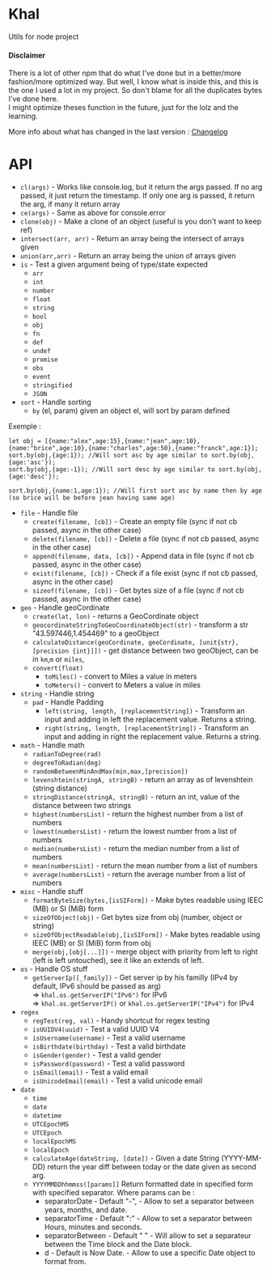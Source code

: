 # Khal

Utils for node project   

#### Disclaimer   

There is a lot of other npm that do what I've done but in a better/more fashion/more optimized way. But well, I know what is inside this,
and this is the one I used a lot in my project. So don't blame for all the duplicates bytes I've done here.   
I might optimize theses function in the future, just for the lolz and the learning.

More info about what has changed in the last version : [Changelog](CHANGELOG.md)  

# API

- `cl(args)` - Works like console.log, but it return the args passed. If no arg passed, it just return the timestamp. If only one arg is passed, it return the arg, if many it return array
- `ce(args)` - Same as above for console.error
- `clone(obj)` - Make a clone of an object (useful is you don't want to keep ref)
- `intersect(arr, arr)` - Return an array being the intersect of arrays given
- `union(arr,arr)` - Return an array being the union of arrays given
- `is` - Test a given argument being of type/state expected
    - `arr`
    - `int`
    - `number`
    - `float`
    - `string`
    - `bool`
    - `obj`
    - `fn`
    - `def`
    - `undef`
    - `promise`
    - `obs`
    - `event`
    - `stringified`
    - `JSON`
- `sort` - Handle sorting
    - `by` (el, param) given an object el, will sort by param defined

Exemple :
```
let obj = [{name:"alex",age:15},{name:"jean",age:10},{name:"brice",age:10},{name:"charles",age:50},{name:"franck",age:1}];
sort.by(obj,{age:1}); //Will sort asc by age similar to sort.by(obj,{age:'asc'});
sort.by(obj,{age:-1}); //Will sort desc by age similar to sort.by(obj,{age:'desc'});

sort.by(obj,{name:1,age:1}); //Will first sort asc by name then by age (so brice will be before jean having same age)
```

- `file` - Handle file
    - `create(filename, [cb])` - Create an empty file (sync if not cb passed, async in the other case)
    - `delete(filename, [cb])` - Delete a file (sync if not cb passed, async in the other case)
    - `append(filename, data, [cb])` - Append data in file (sync if not cb passed, async in the other case)
    - `exist(filename, [cb])` - Check if a file exist  (sync if not cb passed, async in the other case)
    - `sizeof(filename, [cb])` - Get bytes size of a file (sync if not cb passed, async in the other case)
- `geo` - Handle geoCordinate
    - `create(lat, lon)` - returns a GeoCordinate object
    - `geocordinateStringToGeoCoordinateObject(str)` - transform a str "43.597446,1.454469" to a geoObject
    - `calculateDistance(geoCordinate, geoCordinate, [unit{str}, [precision {int}]])` - get distance between two geoObject, can be in `km`,`m` or `miles`,
    - `convert(float)`
        - `toMiles()` - convert to Miles a value in meters
        - `toMeters()` - convert to Meters a value in miles
- `string` - Handle string
    - `pad` - Handle Padding
        - `left(string, length, [replacementString])` - Transform an input and adding in left the replacement value. Returns a string.
        - `right(string, length, [replacementString])` - Transform an input and adding in right the replacement value. Returns a string.
- `math` - Handle math
    - `radianToDegree(rad)`
    - `degreeToRadian(deg)`
    - `randomBetweenMinAndMax(min,max,[precision])`
    - `levenshtein(stringA, stringB)` - return an array as of levenshtein (string distance)
    - `stringDistance(stringA, stringB)` - return an int, value of the distance between two strings
    - `highest(numbersList)` - return the highest number from a list of numbers
    - `lowest(numbersList)` - return the lowest number from a list of numbers
    - `median(numbersList)` - return the median number from a list of numbers
    - `mean(numbersList)` - return the mean number from a list of numbers
    - `average(numbersList)` - return the average number from a list of numbers
- `misc` - Handle stuff
    - `formatByteSize(bytes,[isSIForm])` - Make bytes readable using IEEC (MB) or SI (MiB) form
    - `sizeOfObject(obj)` - Get bytes size from obj (number, object or string)
    - `sizeOfObjectReadable(obj,[isSIForm])` - Make bytes readable using IEEC (MB) or SI (MiB) form from obj
    - `merge(obj,[obj[...]])` - merge object with priority from left to right (left is left untouched), see it like an extends of left.
- `os` - Handle OS stuff
    - `getServerIp([_family])` - Get server ip by his familly (IPv4 by default, IPv6 should be passed as arg)   
       => `khal.os.getServerIP("IPv6")` for IPv6  
       => `khal.os.getServerIP()` or `khal.os.getServerIP("IPv4")` for IPv4  
- `regex`
    - `regTest(reg, val)` - Handy shortcut for regex testing
    - `isUUIDV4(uuid)` - Test a valid UUID V4
    - `isUsername(username)` - Test a valid username
    - `isBirthdate(birthday)` - Test a valid birthdate
    - `isGender(gender)` - Test a valid gender
    - `isPassword(password)` - Test a valid password
    - `isEmail(email)` - Test a valid email
    - `isUnicodeEmail(email)` - Test a valid unicode email
- `date`
    - `time`
    - `date`
    - `datetime`
    - `UTCEpochMS`
    - `UTCEpoch`
    - `localEpochMS`
    - `localEpoch`
    - `calculateAge(dateString, [date])` - Given a date String (YYYY-MM-DD) return the year diff between today or the date given as second arg.
    - `YYYYMMDDhhmmss([params]]` Return formatted date in specified form with specified separator.
        Where params can be :
        - separatorDate - Default "-", - Allow to set a separator between years, months, and date.
        - separatorTime - Default ":" - Allow to set a separator between Hours, minutes and seconds.
        - separatorBetween - Default " " - Will allow to set a separateur between the Time block and the Date block.
        - d - Default is Now Date. - Allow to use a specific Date object to format from.
